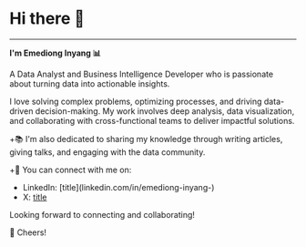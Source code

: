# **Hi there 👋**
---
**I'm Emediong Inyang 📊**

A Data Analyst and Business Intelligence Developer who is passionate about turning data into actionable insights.

I love solving complex problems, optimizing processes, and driving data-driven decision-making. My work involves deep analysis, data visualization, and collaborating with cross-functional teams to deliver impactful solutions.

+📚 I'm also dedicated to sharing my knowledge through writing articles, giving talks, and engaging with the data community.

+🚀 You can connect with me on:

  *  LinkedIn: [title](linkedin.com/in/emediong-inyang-\)
  *  X: [title](https://x.com/air_mieee)

Looking forward to connecting and collaborating!

🥂 Cheers!

<!---
Airmiee/Airmiee is a ✨ special ✨ repository because its `README.md` (this file) appears on your GitHub profile.
You can click the Preview link to take a look at your changes.
--->
